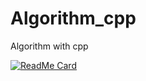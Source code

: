 # Algorithm_cpp
Algorithm with cpp

[![ReadMe Card](https://github-readme-stats.vercel.app/api/pin/?username=leechg31&repo=github-readme-stats)](https://github.com/leechg31/github-readme-stats)
